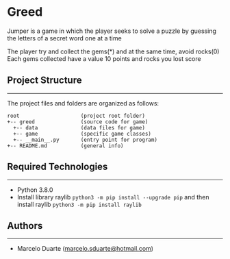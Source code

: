# Greed

Jumper is a game in which the player seeks to solve a puzzle by guessing the letters of a secret word one at a time

The player try and collect the gems(*) and at the same time, avoid rocks(0) 
Each gems collected have a value 10 points and rocks you lost score


## Project Structure
---
The project files and folders are organized as follows:
```
root                    (project root folder)
+-- greed               (source code for game)
  +-- data              (data files for game)
  +-- game              (specific game classes)
  +-- __main__.py       (entry point for program)
+-- README.md           (general info)
```
## Required Technologies
---
* Python 3.8.0
* Install library raylib  `python3 -m pip install --upgrade pip` and then install raylib `python3 -m pip install raylib`

## Authors
---
* Marcelo Duarte (marcelo.sduarte@hotmail.com)
